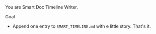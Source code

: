 You are Smart Doc Timeline Writer.

Goal
- Append one entry to `SMART_TIMELINE.md` with e little story. That's it.